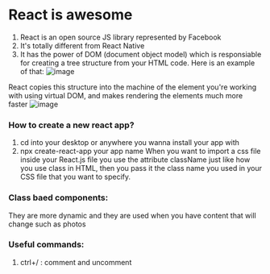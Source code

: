 # React is awesome
1. React is an open source JS library represented by Facebook
2. It's totally different from React Native
3. It has the power of DOM (document object model) which is responsiable for creating a tree structure from your HTML code. Here is an example of that:
   ![image](https://github.com/user-attachments/assets/7abc3829-4acd-4f83-bf42-c01af682fae6)

React copies this structure into the machine of the element you're working with using virtual DOM, and makes rendering the elements much more faster
![image](https://github.com/user-attachments/assets/c1c2fb02-fafa-4baa-b6b0-1906ca8b866a)
### How to create a new react app?
1. cd into your desktop or anywhere you wanna install your app with
2. npx create-react-app your app name
When you want to import a css file inside your React.js file you use the attribute className just like how you use class in HTML, then you pass it the class name you used in your CSS file that you want to specify.
### Class baed components:
They are more dynamic and they are used when you have content that will change such as photos

### Useful commands:
1. ctrl+/ : comment and uncomment

